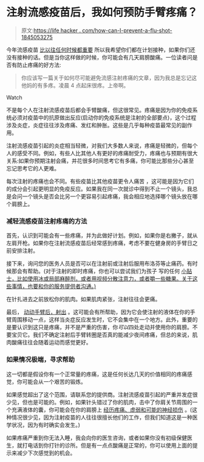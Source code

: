 # 注射流感疫苗后，我如何预防手臂疼痛？

> 原文:[https://life hacker . com/how-can-I-prevent-a-flu-shot-1845053275](https://lifehacker.com/how-can-i-prevent-arm-pain-after-a-flu-shot-1845053275)

今年流感疫苗 [比以往任何时候都重要](https://lifehacker.com/its-even-more-important-to-get-your-flu-shot-this-year-1844481707) 所以我希望你们都在计划接种，如果你们还没有接种的话。但是当你这样做的时候，你可能会有几天肩膀酸痛。一位读者问是否有防止疼痛的好方法:

> 你应该写一篇关于如何尽可能避免流感注射疼痛的文章，因为我总是忘记这他妈的有多疼。凌晨 4 点起床很疼。上帝啊。

Watch

不是每个人在注射流感疫苗后都会手臂酸痛，但这很常见。疼痛是因为你的免疫系统必须对疫苗中的抗原做出反应(启动你的免疫系统是注射的全部要点)，这个过程涉及炎症，炎症往往涉及疼痛、发红和肿胀。这些是几乎每种疫苗最常见的副作用。

注射流感疫苗引起的炎症相当轻微，对我们大多数人来说，疼痛是轻微的，但每个人的感受不同。例如，有些人比其他人有更好的疼痛耐受力，疼痛也与预期有很大关系:如果你预期注射会痛，并花很多时间思考它有多痛，你可能比那些分心甚至忘记思考它的人更难。

每次注射的疼痛也会不同。有些疫苗比其他疫苗更令人痛苦 ，这可能是因为它们的成分会引起更明显的免疫反应。如果我在同一次就诊中得到不止一个镜头，我总是会问一个镜头是否会比另一个更容易引起疼痛，我会相应地选择哪个镜头放在哪个肩膀上。

### 减轻流感疫苗注射疼痛的方法

首先，认识到可能会有一些疼痛，并为此做好计划。例如，如果你是右撇子，就从左肩开枪。如果你在注射流感疫苗后经常感到疼痛，考虑不要在健身房的手臂日之前安排注射。

接下来，询问您的医务人员是否可以在注射前或注射后服用布洛芬等止痛药。有时候那会有帮助。(对于注射的即时疼痛，你也可以尝试我们为孩子 写的任何 [小贴士，比如使用冰或局部麻醉剂，或者用视频分散注意力，或者嚼一些糖果。关于这些事情，也要和你的服务提供者沟通。)](https://vitals.lifehacker.com/these-cheat-sheets-help-you-reduce-the-pain-of-your-kid-1781903759)

在针扎进去之前放松你的肌肉。如果肌肉紧张，注射往往会更痛。

最后， [动动手臂后，射出](https://www.upmcmyhealthmatters.com/arm-pain-flu-shot) 。这可能会有所帮助，因为它会使注射的液体在你的手臂周围移动一点，这样当炎症反应发生时，它不会集中在一个地方。此外，重要的是要认识到这只是疼痛，并不是严重的伤害，你*可以*四处走动并使用你的肩膀。不要宝贝它。我们不确定注射后手臂转圈是否真的能减少夜间疼痛，但总的来说，肌肉酸痛往往会随着运动而感觉更好。

### 如果情况极端，寻求帮助

这一切都是假设你有一个正常量的疼痛，这是任何长达几天的价值相同的疼痛感觉，你可能会从一个艰苦的锻炼。

如果感觉超出了这个范围，请联系您的提供商。注射流感疫苗引起的严重并发症很少见，但也是可能的。例如，如果针头错过了你的肌肉，击中了你肩关节周围的一个充满液体的囊，你可能会在你的肩膀上 [经历疼痛、虚弱和可能的神经损伤](https://www.health.com/condition/cold-flu-sinus/sirva) 。(这种情况很少见，因为注射疫苗的人往往很擅长他们的工作，但我们知道这是一种医学状况，因为有时确实会发生。)

如果疼痛严重到你无法入睡，我会向你的医生咨询，或者如果你没有初级保健医生，就打电话到你打针的诊所。但是有一点点酸痛是正常的，你可以使用上面的提示来减少下次感觉到的机会。
